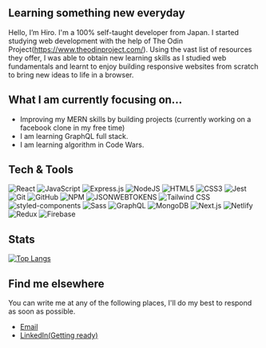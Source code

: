 ## Learning something new everyday

Hello, I’m Hiro. 
I'm a 100% self-taught developer from Japan. 
I started studying web development with the help of The Odin Project(https://www.theodinproject.com/). Using the vast list of resources they offer, I was able to obtain new learning skills as I studied web fundamentals and learnt to enjoy building responsive websites from scratch to bring new ideas to life in a browser.

## What I am currently focusing on...
* Improving my MERN skills by building projects (currently working on a facebook clone in my free time)
* I am learning GraphQL full stack. 
* I am learning algorithm in Code Wars.

## Tech & Tools
![React](https://img.shields.io/badge/react-%2320232a.svg?style=for-the-badge&logo=react&logoColor=%2361DAFB)
![JavaScript](https://img.shields.io/badge/javascript-%23323330.svg?style=for-the-badge&logo=javascript&logoColor=%23F7DF1E)
![Express.js](https://img.shields.io/badge/express.js-%23404d59.svg?style=for-the-badge&logo=express&logoColor=%2361DAFB)
![NodeJS](https://img.shields.io/badge/node.js-6DA55F?style=for-the-badge&logo=node.js&logoColor=white)
![HTML5](https://img.shields.io/badge/html5-%23E34F26.svg?style=for-the-badge&logo=html5&logoColor=white)
![CSS3](https://img.shields.io/badge/css3-%231572B6.svg?style=for-the-badge&logo=css3&logoColor=white)
![Jest](https://img.shields.io/badge/-jest-%23C21325?style=for-the-badge&logo=jest&logoColor=white)
![Git](https://img.shields.io/badge/git-%23F05033.svg?style=for-the-badge&logo=git&logoColor=white)
![GitHub](https://img.shields.io/badge/github-%23121011.svg?style=for-the-badge&logo=github&logoColor=white)
![NPM](https://img.shields.io/badge/NPM-%23000000.svg?style=for-the-badge&logo=npm&logoColor=white)
![JSONWEBTOKENS](https://img.shields.io/badge/-JSONWEBTOKENS-000000?logo=jsonwebtokens&logoColor=white&style=for-the-badge)
![Tailwind CSS](https://img.shields.io/badge/-TailwindCSS-06B6D4?logo=tailwindcss&logoColor=white&style=for-the-badge)
![styled-components](https://img.shields.io/badge/-styledcomponents-DB7093?logo=styled-components&logoColor=white&style=for-the-badge)
![Sass](https://img.shields.io/badge/-Sass-CC6699?logo=sass&logoColor=white&style=for-the-badge)
![GraphQL](https://img.shields.io/badge/-GraphQL-E10098?logo=graphql&logoColor=white&style=for-the-badge)
![MongoDB](https://img.shields.io/badge/-MongoDB-47A248?logo=mongodb&logoColor=white&style=for-the-badge)
![Next.js](https://img.shields.io/badge/-Next.js-000000?logo=next.js&logoColor=white&style=for-the-badge)
![Netlify](https://img.shields.io/badge/-Netlify-00C7B7?logo=netlify&logoColor=white&style=for-the-badge)
![Redux](https://img.shields.io/badge/-Redux-764ABC?logo=redux&logoColor=white&style=for-the-badge)
![Firebase](https://img.shields.io/badge/-Firebase-FFCA28?logo=firebase&logoColor=white&style=for-the-badge)

## Stats
[![Top Langs](https://github-readme-stats.vercel.app/api/top-langs/?username=HIROS-DEV&layout=compact)](https://github.com/anuraghazra/github-readme-stats)

## Find me elsewhere
You can write me at any of the following places, I'll do my best to respond as soon as possible.

* <a href="mailto:hirosdev@gmail.com">Email</a>
* <a href="#">LinkedIn(Getting ready)</a>
